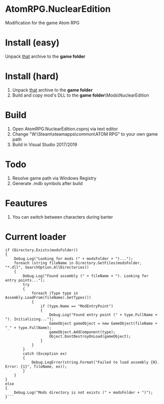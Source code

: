 # AtomRPG.NuclearEdition
Modification for the game Atom RPG

# Install (easy)
Unpack [that](https://yadi.sk/d/LiNwcOkg7QQrjw) archive to the **game folder**

# Install (hard)
1. Unpack [that](https://yadi.sk/d/tRON_stJkeC6ng) archive to the **game folder**
2. Build and copy mod's DLL to the **game folder**\Mods\NuclearEdition

# Build
1. Open AtomRPG.NuclearEdition.csproj via text editor
2. Change "W:\Steam\steamapps\common\ATOM RPG" to your own game path
3. Build in Visual Studio 2017/2019

# Todo
1. Resolve game path via Windows Registry
2. Generate .mdb symbols after build

# Feautures
1. You can switch between characters during barter

# Current loader

```string modsFolder = Path.GetFullPath("Mods");
if (Directory.Exists(modsFolder))
{
	Debug.Log("Looking for mods (" + modsFolder + ")...");
	foreach (string fileName in Directory.GetFiles(modsFolder, "*.dll", SearchOption.AllDirectories))
	{
		Debug.Log("Found assembly (" + fileName + "). Looking for entry points...");
		try
		{
			foreach (Type type in Assembly.LoadFrom(fileName).GetTypes())
			{
				if (type.Name == "ModEntryPoint")
				{
					Debug.Log("Found entry point (" + type.FullName + "). Initializing...");
					GameObject gameObject = new GameObject(fileName + "_" + type.FullName);
					gameObject.AddComponent(type);
					Object.DontDestroyOnLoad(gameObject);
				}
			}
		}
		catch (Exception ex)
		{
			Debug.LogError(string.Format("Failed to load assembly {0}. Error: {1}", fileName, ex));
		}
	}
}
else
{
	Debug.Log("Mods directory is not exists (" + modsFolder + ")");
}```
